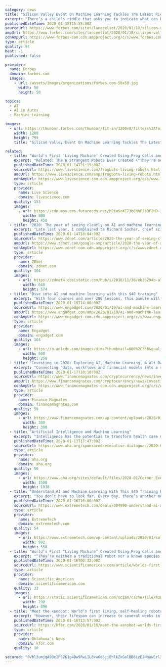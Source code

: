 ```yaml
---
category: news
title: "Silicon Valley Event On Machine Learning Tackles The Latest Riddles Vexing AI Self-Driving Cars"
excerpt: "There’s a child’s riddle that asks you to indicate what can be held in your left hand and yet cannot be held in your right hand. Take a moment to ponder this riddle. Your first thought might be that anything that could be held in your left hand should also be able to be held in your right hand,"
publishedDateTime: 2020-01-18T15:55:00Z
sourceUrl: https://www.forbes.com/sites/lanceeliot/2020/01/18/silicon-valley-event-on-machine-learning-tackles-the-latest-riddles-vexing-ai-self-driving-cars/
ampUrl: https://www.forbes.com/sites/lanceeliot/2020/01/18/silicon-valley-event-on-machine-learning-tackles-the-latest-riddles-vexing-ai-self-driving-cars/amp/
cdnAmpUrl: https://www-forbes-com.cdn.ampproject.org/c/s/www.forbes.com/sites/lanceeliot/2020/01/18/silicon-valley-event-on-machine-learning-tackles-the-latest-riddles-vexing-ai-self-driving-cars/amp/
type: article
quality: 94
heat: -1
published: false

provider:
  name: Forbes
  domain: forbes.com
  images:
    - url: /assets/images/organizations/forbes.com-50x50.jpg
      width: 50
      height: 50

topics:
  - AI
  - AI in Autos
  - Machine Learning

images:
  - url: https://thumbor.forbes.com/thumbor/fit-in/1200x0/filters%3Aformat%28jpg%29/https%3A%2F%2Fspecials-images.forbesimg.com%2Fimageserve%2F1172913287%2F0x0.jpg%3FcropX1%3D931%26cropX2%3D6060%26cropY1%3D0%26cropY2%3D3415
    width: 1200
    height: 799
    title: "Silicon Valley Event On Machine Learning Tackles The Latest Riddles Vexing AI Self-Driving Cars"

related:
  - title: "World's First 'Living Machine' Created Using Frog Cells and Artificial Intelligence"
    excerpt: "Related: The 6 Strangest Robots Ever Created \"They're neither a traditional robot nor a known species of animal,\" study co-author Joshua Bongard, a computer scientist and robotics expert at the University of Vermont, said in a statement. \"It's a new class of artifact: a living, programmable organism.\" Algorithms shaped the evolution of the ..."
    publishedDateTime: 2020-01-14T21:15:00Z
    sourceUrl: https://www.livescience.com/frogbots-living-robots.html
    ampUrl: https://www.livescience.com/amp/frogbots-living-robots.html
    cdnAmpUrl: https://www-livescience-com.cdn.ampproject.org/c/s/www.livescience.com/amp/frogbots-living-robots.html
    type: article
    provider:
      name: Live Science
      domain: livescience.com
    quality: 153
    images:
      - url: https://cdn.mos.cms.futurecdn.net/hPio9oXE73b6NhFJiBF2HD-1200-80.jpg
        width: 800
        height: 450
  - title: "2020: The year of seeing clearly on AI and machine learning"
    excerpt: "Late last year, I complained to Richard Socher, chief scientist at Salesforce and head of its AI projects, about the term \"artificial intelligence\" and that we should use more accurate terms such as machine learning or smart machine systems, because \"AI\" creates unreasonably high expectations when the vast majority of applications are ..."
    publishedDateTime: 2020-01-14T18:04:00Z
    sourceUrl: https://www.zdnet.com/article/2020-the-year-of-seeing-clearly-on-ai-and-machine-learning/
    ampUrl: https://www.zdnet.com/google-amp/article/2020-the-year-of-seeing-clearly-on-ai-and-machine-learning/
    cdnAmpUrl: https://www-zdnet-com.cdn.ampproject.org/c/s/www.zdnet.com/google-amp/article/2020-the-year-of-seeing-clearly-on-ai-and-machine-learning/
    type: article
    provider:
      name: ZDNet
      domain: zdnet.com
    quality: 104
    images:
      - url: https://zdnet4.cbsistatic.com/hub/i/2018/11/30/eb36294b-a7fb-4514-ab2b-8f58d536211a/20140909-idf-56.jpg
        width: 640
        height: 574
  - title: "Dive into AI and machine learning with this $40 training"
    excerpt: "With four courses and over 280 lessons, this bundle will introduce you to the exciting and lucrative world of machine learning and AI The interconnected worlds of machine learning and AI can be found at the heart of some of today's most exciting and important technologies—from quantum computing and Google algorithms to medical innovations and ..."
    publishedDateTime: 2020-01-19T14:00:00Z
    sourceUrl: https://www.engadget.com/2020/01/19/ai-and-machine-learning-training/
    ampUrl: https://www.engadget.com/amp/2020/01/19/ai-and-machine-learning-training/
    cdnAmpUrl: https://www-engadget-com.cdn.ampproject.org/c/s/www.engadget.com/amp/2020/01/19/ai-and-machine-learning-training/
    type: article
    provider:
      name: Engadget
      domain: engadget.com
    quality: 104
    images:
      - url: https://o.aolcdn.com/images/dims?thumbnail=600%2C350&quality=80&image_uri=https%3A%2F%2Fo.aolcdn.com%2Fimages%2Fdims%3Fresize%3D2000%252C2000%252Cshrink%26image_uri%3Dhttps%253A%252F%252Fs.yimg.com%252Fos%252Fcreatr-uploaded-images%252F2020-01%252F8b238210-38a9-11ea-917e-fb2730af35ad%26client%3Da1acac3e1b3290917d92%26signature%3D38805b0262324ddf51afce57692f092fd86987eb&client=amp-blogside-v2&signature=d5a5d6b2ff11988bc4300d6be4722d34508587fa
        width: 600
        height: 350
  - title: "Investing in 2020: Exploring AI, Machine Learning, & Alt Data"
    excerpt: "Connecting “data, workflows and financial models into a single integrated system” Patel believes ... an AI-based identity verification service provider. “Using machine learning algorithms, investment data can be optimized to enhance portfolio management, as well as operational efficiency. It leads to better reporting, higher accuracy ..."
    publishedDateTime: 2020-01-17T10:10:00Z
    sourceUrl: https://www.financemagnates.com/cryptocurrency/news/investing-in-2020-exploring-ai-machine-learning-alt-data/
    ampUrl: https://www.financemagnates.com/cryptocurrency/news/investing-in-2020-exploring-ai-machine-learning-alt-data/amp/
    cdnAmpUrl: https://www-financemagnates-com.cdn.ampproject.org/c/s/www.financemagnates.com/cryptocurrency/news/investing-in-2020-exploring-ai-machine-learning-alt-data/amp/
    type: article
    provider:
      name: Finance Magnates
      domain: financemagnates.com
    quality: 59
    images:
      - url: https://www.financemagnates.com/wp-content/uploads/2020/01/david-metzler-300x300.jpg
        width: 300
        height: 300
  - title: "Artificial Intelligence and Machine Learning"
    excerpt: "Intelligence has the potential to transform health care delivery and the patient experience. While artificial intelligence (AI) is still in the early stages of adoption, some organizations have started to incorporate intelligence into their clinical workflow and business operations to improve quality of care, patient satisfaction and engagement ..."
    publishedDateTime: 2020-01-13T17:47:00Z
    sourceUrl: https://www.aha.org/sponsored-executive-dialogues/2020-01-13-artificial-intelligence-and-machine-learning
    type: article
    provider:
      name: aha.org
      domain: aha.org
    quality: 56
    images:
      - url: https://www.aha.org/sites/default/files/2020-01/Cerner_ExecDialogue_AI_120919_Banner.jpg
        width: 1500
        height: 1038
  - title: "Understand AI and Machine Learning With This $40 Training Bundle"
    excerpt: "You don’t have to look far. Every day, there’s another news story about the impact of artificial intelligence and machine learning on our daily lives. Like how AI researchers are using something as mundane as insurance claim data to more accurately diagnose cases of amyotrophic lateral sclerosis (ALS) well before conventional methods."
    publishedDateTime: 2020-01-16T16:00:00Z
    sourceUrl: https://www.extremetech.com/deals/304990-understand-ai-and-machine-learning-with-this-40-training-bundle
    type: article
    provider:
      name: ExtremeTech
      domain: extremetech.com
    quality: 54
    images:
      - url: https://www.extremetech.com/wp-content/uploads/2020/01/sale_25319_primary_image_wide.jpg
        width: 992
        height: 558
  - title: "World’s First “Living Machine” Created Using Frog Cells and Artificial Intelligence"
    excerpt: "“They’re neither a traditional robot nor a known species of animal,\" study co-author Joshua Bongard, a computer scientist and robotics expert at the University of Vermont, said in a statement. “It’s a new class of artifact: a living, programmable ..."
    publishedDateTime: 2020-01-16T00:32:00Z
    sourceUrl: https://www.scientificamerican.com/article/worlds-first-living-machine-created-using-frog-cells-and-artificial-intelligence/
    type: article
    provider:
      name: Scientific American
      domain: scientificamerican.com
    quality: 33
    images:
      - url: https://static.scientificamerican.com/sciam/cache/file/83D375C9-1D39-4143-BF6130D51C152549.jpg
        width: 790
        height: 496
  - title: "Meet the xenobot: World’s first living, self-healing robots created from frog stem cells"
    excerpt: "However, their lifespan can increase to several weeks in nutrient-rich environments. And although the supercomputer — a powerful piece of artificial intelligence — plays a big role in building these robots, it’s “unlikely” that the AI could have evil intentions. “At the moment though it is difficult to see how an AI could create ..."
    publishedDateTime: 2020-01-16T13:57:00Z
    sourceUrl: https://kfor.com/2020/01/16/meet-the-xenobot-worlds-first-living-self-healing-robots-created-from-frog-stem-cells/
    type: article
    provider:
      name: Oklahoma's News
      domain: kfor.com
    quality: 10

secured: "0Vbl3umjqA9OcIP62K1g4Dw9RwLIL8xwGd3jj0hlkZkGalBB6izEJNouwErl3S2bnr26XsieDq003fTFU8/vNgqU9T8vQ3QGmaf5rYTvfnM4fPFdJFNiQyPzSp7siXkbDoE3kd6lCKt73tO7FTWOTOqXS+K5yDS1b7QdUhE/CtHjg/87c6J4lcdHnAmw1kZao8nu/7WAlS1ju3kYWEIJRI76uan/Z0gSU50jJ+PiNEOQYMM1i0gyTdYX8ECEqz24uzQzCfQ/BrRWDAMm7SBiJmp1+Y6VzJtAXnRoQ9/UC+tyQfaoL8PZOBTiW5oq2npOBaUPICJyfv/3GP5jCqSO4OI/tW9RagL//zxILVoDRlv6zJn9k/0Y1gkdMEoJhRFUeFcqsUoP8T1XU+xAmSNMAy2/C9hXW87OQF2LvKkJMhTsMu5ApGtnSFD6j9CmqN0+jtjQqhI32cAJLgwm9PIyuw==;gt8aO8MArJHQGaj7+1U2WQ=="
---
```


